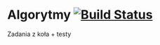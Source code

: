 # Algorytmy [![Build Status](https://travis-ci.org/marcel2012/algorytmy.svg?branch=master)](https://travis-ci.org/marcel2012/algorytmy/)
Zadania z koła + testy
